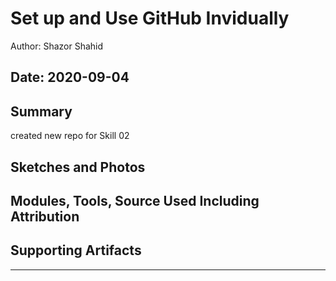 #  Set up and Use GitHub Invidually

Author: Shazor Shahid

Date: 2020-09-04
-----

## Summary
created new repo for Skill 02

## Sketches and Photos


## Modules, Tools, Source Used Including Attribution


## Supporting Artifacts


-----
